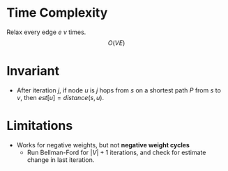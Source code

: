 # Time Complexity

Relax every edge $e$ $v$ times.
$$
O(VE)
$$
# Invariant

* After iteration $j$, if node $u$ is $j$ hops from $s$ on a shortest path $P$ from $s$ to $v$, then $est[u] =  distance(s, u)$.

# Limitations
* Works for negative weights, but not **negative weight cycles**
	* Run Bellman-Ford for $|V| + 1$ iterations, and check for estimate change in last iteration.